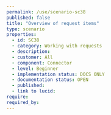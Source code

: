 ```yaml
---
permalink: /use/scenario-sc38
published: false
title: "Overview of request items"
type: scenario
properties:
  - id: SC38
  - category: Working with requests
  - description:
  - customer: All
  - component: Connector
  - level: Beginner
  - implementation status: DOCS ONLY
  - documentation status: OPEN
  - published:
  - link to lucid:
require:
required_by:
---
```

